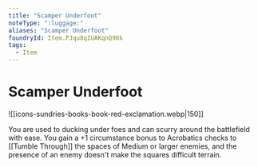 ```yaml
---
title: "Scamper Underfoot"
noteType: ":luggage:"
aliases: "Scamper Underfoot"
foundryId: Item.PJqu8qIUAKqnQ98k
tags:
  - Item
---
```


# Scamper Underfoot
![[icons-sundries-books-book-red-exclamation.webp|150]]

You are used to ducking under foes and can scurry around the battlefield with ease. You gain a +1 circumstance bonus to Acrobatics checks to [[Tumble Through]] the spaces of Medium or larger enemies, and the presence of an enemy doesn't make the squares difficult terrain.
